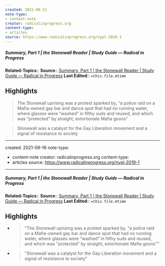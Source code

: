 ```yaml
---
created: 2021-08-21
note-type:
- content-note
creator: radicalinprogress.org
content-type: 
- articles
source: https://www.radicalinprogress.org/nypl-2019-1
---
```

##### Summary, Part 1 | the Stonewall Reader | Study Guide — Radical in Progress
**Related-Topics**:: 
**Source**:: [Summary, Part 1 | the Stonewall Reader | Study Guide — Radical in Progress](https://www.radicalinprogress.org/nypl-2019-1)
**Last Edited**:: *`=this.file.mtime`*

## Highlights

> The Stonewall uprising was a protest sparked by, “a police raid on a Mafia-owned gay bar and dance spot that had no running water, where glasses were “washed” in filthy suds and reused, and which was “protected” by straight, extortionate Mafia goons”



> Stonewall was a catalyst for the Gay Liberation movement and a signal of resistance to society


---
created: 2021-09-16
note-type:
- content-note
creator: radicalinprogress.org
content-type: 
- articles
source: https://www.radicalinprogress.org/nypl-2019-1
---
##### Summary, Part 1 | the Stonewall Reader | Study Guide — Radical in Progress
**Related-Topics**:: 
**Source**:: [Summary, Part 1 | the Stonewall Reader | Study Guide — Radical in Progress](https://www.radicalinprogress.org/nypl-2019-1)
**Last Edited**:: *`=this.file.mtime`*

## Highlights
- > "The Stonewall uprising was a protest sparked by, “a police raid on a Mafia-owned gay bar and dance spot that had no running water, where glasses were “washed” in filthy suds and reused, and which was “protected” by straight, extortionate Mafia goons”" 
- > "Stonewall was a catalyst for the Gay Liberation movement and a signal of resistance to society" 
